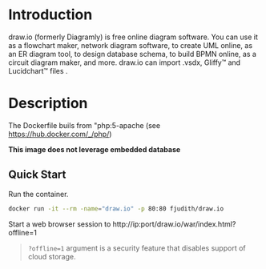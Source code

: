 # Introduction

draw.io (formerly Diagramly) is free online diagram software. You can use it as a flowchart maker, network diagram software, to create UML online, as an ER diagram tool, to design database schema, to build BPMN online, as a circuit diagram maker, and more. draw.io can import .vsdx, Gliffy™ and Lucidchart™ files . 

 # Description
The Dockerfile buils from "php:5-apache (see https://hub.docker.com/_/php/)

**This image does not leverage embedded database**

## Quick Start

Run the container.

```bash
docker run -it --rm -name="draw.io" -p 80:80 fjudith/draw.io
```

Start a web browser session to http://ip:port/draw.io/war/index.html?offline=1

> `?offline=1` argument is a security feature that disables support of cloud storage.